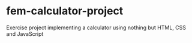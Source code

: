 # fem-calculator-project
Exercise project implementing a calculator using nothing but HTML, CSS and JavaScript
